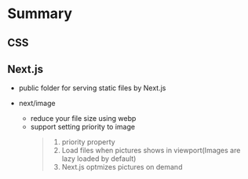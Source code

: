 # Summary

## CSS

## Next.js

- public folder for serving static files by Next.js

- next/image
  - reduce your file size using webp
  - support setting priority to image
    > 1.  priority property
    > 2.  Load files when pictures shows in viewport(Images are lazy loaded by default)
    > 3.  Next.js optmizes pictures on demand
